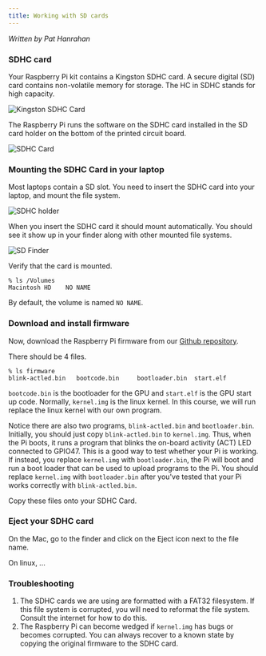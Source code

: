 ```yaml
---
title: Working with SD cards
---
```


*Written by Pat Hanrahan*

### SDHC card

Your Raspberry Pi kit contains a Kingston SDHC card. A secure digital (SD) card
contains non-volatile memory for storage. The HC in SDHC stands for high
capacity.

![Kingston SDHC Card](../images/kingston.sdhc.jpg)

The Raspberry Pi runs the software on the SDHC card installed in the SD card
holder on the bottom of the printed circuit board.

![SDHC Card](../images/pi.sd.jpg)

### Mounting the SDHC Card in your laptop

Most laptops contain a SD slot. You need to insert the SDHC card into your
laptop, and mount the file system.

![SDHC holder](../images/mac.sd.jpg)

When you insert the SDHC card it should mount automatically. You should see it
show up in your finder along with other mounted file systems.

![SD Finder](../images/mac.finder.jpg)

Verify that the card is mounted.

    % ls /Volumes
    Macintosh HD    NO NAME

By default, the volume is named `NO NAME`.


### Download and install firmware

Now, download the Raspberry Pi firmware from our [Github
repository](https://github.com/cs107e/cs107e.github.io/tree/master/firmware).

There should be 4 files.

    % ls firmware
    blink-actled.bin   bootcode.bin     bootloader.bin  start.elf     

`bootcode.bin` is the bootloader for the GPU and `start.elf` is the GPU start up code. Normally, `kernel.img` is
the linux kernel. In this course, we will run replace the linux kernel with our
own program.

Notice there are also two programs, `blink-actled.bin` and
`bootloader.bin`.  Initially, you should just copy `blink-actled.bin`
to `kernel.img`. Thus, when the Pi boots, it runs a program that
blinks the on-board activity (ACT) LED connected to GPIO47. This is a
good way to test whether your Pi is working. If instead, you replace
`kernel.img` with `bootloader.bin`, the Pi will boot and run a boot
loader that can be used to upload programs to the Pi. You should
replace `kernel.img` with `bootloader.bin` after you've tested that
your Pi works correctly with `blink-actled.bin`.

Copy these files onto your SDHC Card.

### Eject your SDHC card

On the Mac, go to the finder and click on the Eject icon next to the file name.

On linux, ...

### Troubleshooting

1.  The SDHC cards we are using are formatted with a FAT32 filesystem. If this
    file system is corrupted, you will need to reformat the file system.
    Consult the internet for how to do this.
2.  The Raspberry Pi can become wedged if `kernel.img` has bugs or
    becomes corrupted. You can always recover to a known state by copying the
    original firmware to the SDHC card.

